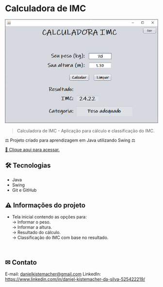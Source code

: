 # Calculadora de IMC

![preview_readme](./preview.png)
> Calculadora de IMC - Aplicação para cálculo e classificação do IMC.

⚖ Projeto criado para aprendizagem em Java utilizando Swing ⚖

[🔗 Clique aqui para acessar.](https://danielkistemacher.github.io/Calculadora-IMC/)

## 🛠 Tecnologias

- Java
- Swing
- Git e GitHub

## ⚠ Informações do projeto

- Tela inicial contendo as opções para: <br>
    -> Informar o peso.<br>
    -> Informar a altura.<br>
    -> Resultado do cálculo.<br>
    -> Classificação do IMC com base no resultado.<br>
<br>

## ✉ Contato
E-mail: danielkistemacher@gmail.com
LinkedIn: https://www.linkedin.com/in/daniel-kistemacher-da-silva-525422219/